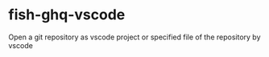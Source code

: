 # fish-ghq-vscode
Open a git repository as vscode project or specified file of the repository by vscode
